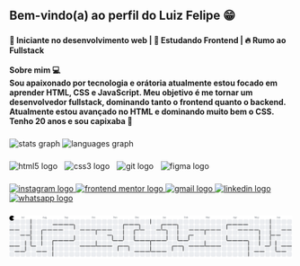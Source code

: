 <h2 align="left">Bem-vindo(a) ao perfil do Luiz Felipe 😁</h2>

###

<h4 align="left">🚀 Iniciante no desenvolvimento web | 🎯 Estudando Frontend | 🔥 Rumo ao Fullstack<br><br>Sobre mim 💻<br>Sou apaixonado por tecnologia e orátoria atualmente estou focado em aprender HTML, CSS e JavaScript. Meu objetivo é me tornar um desenvolvedor fullstack, dominando tanto o frontend quanto o backend. Atualmente estou avançado no HTML e dominando muito bem o CSS. Tenho 20 anos e sou capixaba 📌</h4>

###

<div align="left">
  <img src="https://github-readme-stats.vercel.app/api?username=Luizf-devdias&hide_title=false&hide_rank=false&show_icons=true&include_all_commits=true&count_private=true&disable_animations=false&theme=dracula&locale=en&hide_border=false" height="150" alt="stats graph"  />
  <img src="https://github-readme-stats.vercel.app/api/top-langs?username=Luizf-devdias&locale=en&hide_title=false&layout=compact&card_width=320&langs_count=5&theme=dracula&hide_border=false" height="150" alt="languages graph"  />
</div>

###

<div align="left">
  <img src="https://cdn.jsdelivr.net/gh/devicons/devicon/icons/html5/html5-original.svg" height="30" alt="html5 logo"  />
  <img width="5" />
  <img src="https://cdn.jsdelivr.net/gh/devicons/devicon/icons/css3/css3-original.svg" height="30" alt="css3 logo"  />
  <img width="5" />
  <img src="https://cdn.jsdelivr.net/gh/devicons/devicon/icons/git/git-original.svg" height="30" alt="git logo"  />
  <img width="5" />
  <img src="https://cdn.jsdelivr.net/gh/devicons/devicon/icons/figma/figma-original.svg" height="30" alt="figma logo"  />
</div>

###

<div align="left">
  <a href="https://www.instagram.com/luizf_dev/" target="_blank">
    <img src="https://img.shields.io/static/v1?message=Instagram&logo=instagram&label=&color=E4405F&logoColor=white&labelColor=&style=for-the-badge" height="35" alt="instagram logo"  />
  </a>
  <a href="https://www.frontendmentor.io/profile/Luizf-devdias" target="_blank">
    <img src="https://img.shields.io/static/v1?message=FrontendMentor&logo=frontendmentor&label=&color=3e54a3&logoColor=white&labelColor=&style=for-the-badge" height="35" alt="frontend mentor logo"  />
  </a>
  <a href="mailto:luizfdias027@gmail.com" target="_blank">
    <img src="https://img.shields.io/static/v1?message=Gmail&logo=gmail&label=&color=D14836&logoColor=white&labelColor=&style=for-the-badge" height="35" alt="gmail logo"  />
  </a>
  <a href="https://www.linkedin.com/in/luiz-felipe-de-oliveira-dias-38230334b/" target="_blank">
    <img src="https://img.shields.io/static/v1?message=LinkedIn&logo=linkedin&label=&color=0077B5&logoColor=white&labelColor=&style=for-the-badge" height="35" alt="linkedin logo"  />
  </a>
  <a href="https://wa.me/5527996303960" target="_blank">
    <img src="https://img.shields.io/static/v1?message=Whatsapp&logo=whatsapp&label=&color=25D366&logoColor=white&labelColor=&style=for-the-badge" height="35" alt="whatsapp logo"  />
  </a>
</div>

###

<picture>
  <source media="(prefers-color-scheme: dark)" srcset="https://raw.githubusercontent.com/Luizf-devdias/Luizf-devdias/output/pacman-contribution-graph-dark.svg">
  <source media="(prefers-color-scheme: light)" srcset="https://raw.githubusercontent.com/Luizf-devdias/Luizf-devdias/output/pacman-contribution-graph.svg">
  <img alt="pacman contribution graph" src="https://raw.githubusercontent.com/Luizf-devdias/Luizf-devdias/output/pacman-contribution-graph.svg">
</picture>

###

